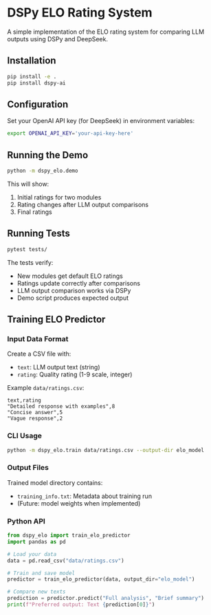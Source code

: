 # DSPy ELO Rating System

A simple implementation of the ELO rating system for comparing LLM outputs using DSPy and DeepSeek.

## Installation

```bash
pip install -e .
pip install dspy-ai
```

## Configuration

Set your OpenAI API key (for DeepSeek) in environment variables:

```bash
export OPENAI_API_KEY='your-api-key-here'
```

## Running the Demo

```bash
python -m dspy_elo.demo
```

This will show:
1. Initial ratings for two modules
2. Rating changes after LLM output comparisons
3. Final ratings

## Running Tests

```bash
pytest tests/
```

The tests verify:
- New modules get default ELO ratings
- Ratings update correctly after comparisons
- LLM output comparison works via DSPy
- Demo script produces expected output

## Training ELO Predictor

### Input Data Format
Create a CSV file with:
- `text`: LLM output text (string)
- `rating`: Quality rating (1-9 scale, integer)

Example `data/ratings.csv`:
```csv
text,rating
"Detailed response with examples",8
"Concise answer",5
"Vague response",2
```

### CLI Usage
```bash
python -m dspy_elo.train data/ratings.csv --output-dir elo_model
```

### Output Files
Trained model directory contains:
- `training_info.txt`: Metadata about training run
- (Future: model weights when implemented)

### Python API
```python
from dspy_elo import train_elo_predictor
import pandas as pd

# Load your data
data = pd.read_csv("data/ratings.csv")

# Train and save model
predictor = train_elo_predictor(data, output_dir="elo_model")

# Compare new texts
prediction = predictor.predict("Full analysis", "Brief summary")
print(f"Preferred output: Text {prediction[0]}")
```
